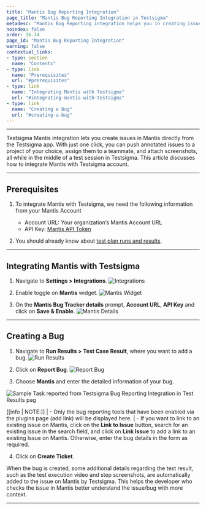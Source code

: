 ```yaml
---
title: "Mantis Bug Reporting Integration"
page_title: "Mantis Bug Reporting Integration in Testsigma"
metadesc: "Mantis Bug Reporting integration helps you in creating issues in Mantis from the Testsigma. Learn how to integrate Testsigma with Mantis for real-time bug reporting"
noindex: false
order: 16.34
page_id: "Mantis Bug Reporting Integration"
warning: false
contextual_links:
- type: section
  name: "Contents"
- type: link
  name: "Prerequisites"
  url: "#prerequisites"
- type: link
  name: "Integrating Mantis with Testsigma"
  url: "#integrating-mantis-with-testsigma"
- type: link
  name: "Creating a Bug"
  url: "#creating-a-bug"
---
```


---

Testsigma Mantis integration lets you create issues in Mantis directly from the Testsigma app. With just one click, you can push annotated issues to a project of your choice, assign them to a teammate, and attach screenshots, all while in the middle of a test session in Testsigma. This article discusses how to integrate Mantis with Testsigma account.

---

## **Prerequisites**

1. To integrate Mantis with Testsigma, we need the following information from your Mantis Account
    - Account URL: Your organization’s Mantis Account URL
    - API Key: [Mantis API Token](https://mantisbt.org/documentation.php)

2. You should already know about [test plan runs and results](https://testsigma.com/docs/runs/test-plan-executions/).


---


## **Integrating Mantis with Testsigma**

1. Navigate to **Settings > Integrations**.
![Integrations](https://s3.amazonaws.com/static-docs.testsigma.com/new_images/projects/applications/mstinav.png)


2. Enable toggle on **Mantis** widget.
![Mantis Widget](https://s3.amazonaws.com/static-docs.testsigma.com/new_images/projects/applications/mitgl.png)

3. On the **Mantis Bug Tracker details** prompt, **Account URL**, **API Key** and click on **Save & Enable**.
![Mantis Details](https://s3.amazonaws.com/static-docs.testsigma.com/new_images/projects/applications/mintdetails.png)


---

## **Creating a Bug**

1. Navigate to **Run Results > Test Case Result**, where you want to add a bug.
![Run Results](https://s3.amazonaws.com/static-docs.testsigma.com/new_images/projects/applications/tcresultyt.png)


2. Click on **Report Bug**.
![Report Bug](https://s3.amazonaws.com/static-docs.testsigma.com/new_images/projects/applications/reportbugyt.png)


3. Choose **Mantis** and enter the detailed information of your bug.
  
![Sample Task reported from Testsigma Bug Reporting Integration in Test Results pag](https://docs.testsigma.com/images/mantis/placeholder-image.png)

[[info | NOTE:]]
| - Only the bug reporting tools that have been enabled via the plugins page (add link) will be displayed here.
| - If you want to link to an existing issue on Mantis, click on the **Link to Issue** button, search for an existing issue in the search field, and click on **Link Issue** to add a link to an existing Issue on Mantis. Otherwise, enter the bug details in the form as required.

4. Click on **Create Ticket**.


When the bug is created, some additional details regarding the test result, such as the test execution video and step screenshots, are automatically added to the issue on Mantis by Testsigma. This helps the developer who checks the issue in Mantis better understand the issue/bug with more context.



---